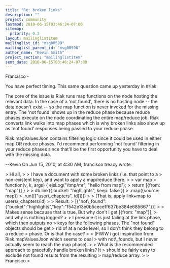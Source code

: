 ```yaml
---
title: "Re: broken links"
description: ""
project: community
lastmod: 2010-06-15T03:46:24-07:00
sitemap:
  priority: 0.2
layout: mailinglistitem
mailinglist_id: "msg00599"
mailinglist_parent_id: "msg00598"
author_name: "Kevin Smith"
project_section: "mailinglistitem"
sent_date: 2010-06-15T03:46:24-07:00
---
```



Francisco - 

You have perfect timing. This same question came up yesterday in #riak.

The core of the issue is Riak runs map functions on the node hosting the 
relevant data. In the case of a 'not found', there is no hosting node -- the 
data doesn't exist -- so the map function is never invoked for the missing 
entry. The 'not found' shows up in the reduce phase because reduce phases 
execute on the node coordinating the entire map/reduce job. Riak converts link 
walks into map phases which is why broken links also show up as 'not found' 
responses being passed to your reduce phase.

Riak.mapValuesJson contains filtering logic since it could be used in either 
map OR reduce phases. I'd recommend performing 'not found' filtering in your 
reduce phases since that'll be the first opportunity you have to deal with the 
missing data.

--Kevin
On Jun 15, 2010, at 4:30 AM, francisco treacy wrote:

&gt; Hi all,
&gt; 
&gt; I have a document with some broken links (i.e. that point to a
&gt; non-existent key), and want to apply a map/reduce there.
&gt; 
&gt; var map = function(v, k, args) { ejsLog("/tmp/mr", "hello from map");
&gt; return [{from: "map"}] }
&gt; 
&gt; db.link({ bucket: "highlights", keep: false })
&gt; .map({source: map})
&gt; .run([["user\\_chapters", id]])()
&gt; 
&gt; (That is, apply link+map to users\\_chapters/id)
&gt; 
&gt; Result: 
&gt; [{"not\\_found":{"bucket":"highlights","key":"f542e13e0b5cece1f637be384e685667"}}]
&gt; 
&gt; Makes sense because that is true. But why don't I get [{from: "map"}],
&gt; and why is nothing logged?
&gt; 
&gt; I presume it is just failing at the link phase, which then outputs no
&gt; keys for the following phases. The "not found" objects should be get
&gt; rid of at a node level, so I don't think they belong to a reduce
&gt; phase. Or is that the case?
&gt; 
&gt; (FWIW i got inspiration from Riak.mapValuesJson which seems to deal
&gt; with not\\_founds, but I never actually seem to reach the map phase).
&gt; 
&gt; What is the recommended approach to gracefully handle broken links? It
&gt; should be fairly easy to exclude not found results from the resulting
&gt; map/reduce array.
&gt; 
&gt; Francisco
&gt; 
